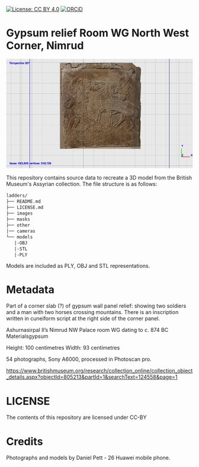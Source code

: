 
[![License: CC BY 4.0](https://img.shields.io/badge/License-CC%20BY%204.0-lightgrey.svg)](http://creativecommons.org/licenses/by-sa/4.0/) 
[![ORCiD](https://img.shields.io/badge/ORCiD-0000--0002--0246--2335-green.svg)](http://orcid.org/0000-0002-0246-2335)

# Gypsum relief Room WG North West Corner, Nimrud

![](other/screenshots/wa118921.jpg)

This repository contains source data to recreate a 3D model from the British Museum's Assyrian collection. The file structure is as follows:

```
ladders/
├── README.md
├── LICENSE.md
├── images
├── masks
├── other
|── cameras
└── models
   |-OBJ
   |-STL
   |-PLY
```
Models are included as PLY, OBJ and STL representations. 

# Metadata 

Part of a corner slab (?) of gypsum wall panel relief: showing two soldiers and a man with two horses crossing mountains. There is an inscription written in cuneiform script at the right side of the corner panel.

Ashurnasirpal II’s Nimrud NW Palace room WG dating to c. 874 BC
Materialsgypsum

Height: 100 centimetres Width: 93 centimetres

54 photographs, Sony A6000, processed in Photoscan pro. 

https://www.britishmuseum.org/research/collection_online/collection_object_details.aspx?objectId=805213&partId=1&searchText=124558&page=1

# LICENSE
The contents of this repository are licensed under CC-BY

# Credits

Photographs and models by Daniel Pett - 26 Huawei mobile phone. 
